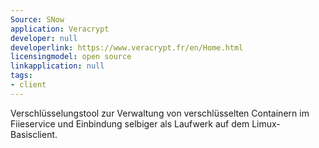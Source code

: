 ```yaml
---
Source: SNow
application: Veracrypt
developer: null
developerlink: https://www.veracrypt.fr/en/Home.html
licensingmodel: open source
linkapplication: null
tags:
- client
---
```

Verschlüsselungstool zur Verwaltung von verschlüsselten Containern im Fiieservice und Einbindung selbiger als Laufwerk auf dem Limux-Basisclient. 
